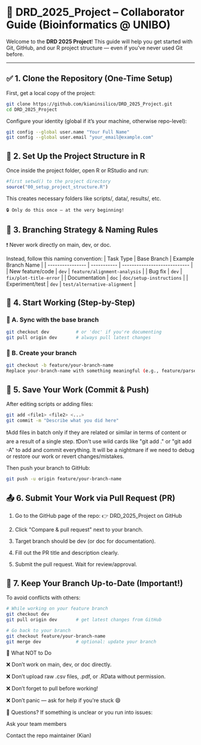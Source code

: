 # 🧬 DRD_2025_Project – Collaborator Guide (Bioinformatics @ UNIBO)

Welcome to the **DRD 2025 Project**! This guide will help you get started with Git, GitHub, and our R project structure — even if you've never used Git before.

---

## ✅ 1. Clone the Repository (One-Time Setup)

First, get a local copy of the project:

```bash
git clone https://github.com/kianinsilico/DRD_2025_Project.git
cd DRD_2025_Project
```
Configure your identity (global if it’s your machine, otherwise repo-level):
```bash
git config --global user.name "Your Full Name"
git config --global user.email "your_email@example.com"
```
## 🧱 2. Set Up the Project Structure in R
Once inside the project folder, open R or RStudio and run:
```R
#first setwd() to the project directory
source("00_setup_project_structure.R")
```
This creates necessary folders like scripts/, data/, results/, etc.

    🔒 Only do this once — at the very beginning!

## 🌿 3. Branching Strategy & Naming Rules
❗ Never work directly on main, dev, or doc.

Instead, follow this naming convention:
| Task Type        | Base Branch | Example Branch Name          |
| ---------------- | ----------- | ---------------------------- |
| New feature/code | `dev`       | `feature/alignment-analysis` |
| Bug fix          | `dev`       | `fix/plot-title-error`       |
| Documentation    | `doc`       | `doc/setup-instructions`     |
| Experiment/test  | `dev`       | `test/alternative-alignment` |

## 🧪 4. Start Working (Step-by-Step)
### 🔄 A. Sync with the base branch
```bash
git checkout dev          # or 'doc' if you're documenting
git pull origin dev       # always pull latest changes
```
### 🌿 B. Create your branch
```bash
git checkout -b feature/your-branch-name
Replace your-branch-name with something meaningful (e.g., feature/parse-uniprot-data).
```

## 💾 5. Save Your Work (Commit & Push)
After editing scripts or adding files:
```bash
git add <file1> <file2> <...>
git commit -m "Describe what you did here"
```
❗Add files in batch only if they are related or similar in terms of content or are a result of a single step.
❗Don't use wild cards like "git add ." or "git add -A" to add and commit everything. It will be a nightmare if we need to debug or restore our work or revert changes/mistakes.

Then push your branch to GitHub:

```bash
git push -u origin feature/your-branch-name
```
## 📤 6. Submit Your Work via Pull Request (PR)
1. Go to the GitHub page of the repo:
👉 DRD_2025_Project on GitHub

2. Click "Compare & pull request" next to your branch.

3. Target branch should be dev (or doc for documentation).

3. Fill out the PR title and description clearly.

4. Submit the pull request. Wait for review/approval.

## 🔁 7. Keep Your Branch Up-to-Date (Important!)
To avoid conflicts with others:

``` bash
# While working on your feature branch
git checkout dev
git pull origin dev       # get latest changes from GitHub

# Go back to your branch
git checkout feature/your-branch-name
git merge dev             # optional: update your branch
```
🚫 What NOT to Do

❌ Don’t work on main, dev, or doc directly.

❌ Don’t upload raw .csv files, .pdf, or .RData without permission.

❌ Don’t forget to pull before working!

❌ Don’t panic — ask for help if you're stuck 😄

🙋 Questions?
If something is unclear or you run into issues:

Ask your team members

Contact the repo maintainer (Kian)


